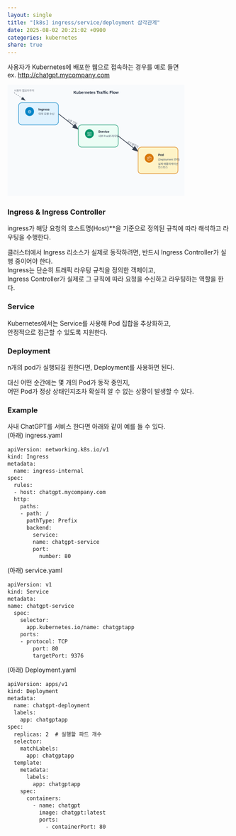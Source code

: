 ```yaml
---
layout: single
title: "[k8s] ingress/service/deployment 삼각관계"
date: 2025-08-02 20:21:02 +0900
categories: kubernetes
share: true
---
```


사용자가 Kubernetes에 배포한 웹으로 접속하는 경우를 예로 들면  
ex. http://chatgpt.mycompany.com

<img src="/assets/images/kubernetes_flow_diagram.svg" alt="다이어그램" width="400">

### Ingress & Ingress Controller

ingress가 해당 요청의 호스트명(Host)\*\*을 기준으로 정의된 규칙에 따라 해석하고 라우팅을 수행한다.

클러스터에서 Ingress 리소스가 실제로 동작하려면, 반드시 Ingress Controller가 실행 중이어야 한다.  
Ingress는 단순히 트래픽 라우팅 규칙을 정의한 객체이고,  
Ingress Controller가 실제로 그 규칙에 따라 요청을 수신하고 라우팅하는 역할을 한다.

### Service

Kubernetes에서는 Service를 사용해 Pod 집합을 추상화하고,  
안정적으로 접근할 수 있도록 지원한다.

### Deployment

n개의 pod가 실행되길 원한다면, Deployment를 사용하면 된다.

대신 어떤 순간에는 몇 개의 Pod가 동작 중인지,  
어떤 Pod가 정상 상태인지조차 확실히 알 수 없는 상황이 발생할 수 있다.

### Example

사내 ChatGPT를 서비스 한다면 아래와 같이 예를 들 수 있다.  
(아래) ingress.yaml

```
apiVersion: networking.k8s.io/v1
kind: Ingress
metadata:
  name: ingress-internal
spec:
  rules:
  - host: chatgpt.mycompany.com
  http:
    paths:
    - path: /
      pathType: Prefix
      backend:
        service:
        name: chatgpt-service
        port:
          number: 80
```

(아래) service.yaml

```
apiVersion: v1
kind: Service
metadata:
name: chatgpt-service
  spec:
    selector:
      app.kubernetes.io/name: chatgptapp
    ports:
    - protocol: TCP
        port: 80
        targetPort: 9376
```

(아래) Deployment.yaml

```
apiVersion: apps/v1
kind: Deployment
metadata:
  name: chatgpt-deployment
  labels:
    app: chatgptapp
spec:
  replicas: 2  # 실행할 파드 개수
  selector:
    matchLabels:
      app: chatgptapp
  template:
    metadata:
      labels:
        app: chatgptapp
    spec:
      containers:
        - name: chatgpt
          image: chatgpt:latest
          ports:
            - containerPort: 80
```
